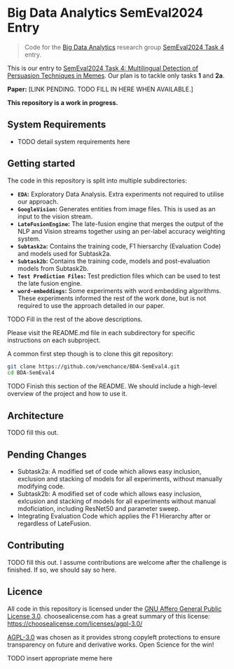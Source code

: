# Big Data Analytics SemEval2024 Entry

> Code for the [Big Data Analytics](https://bda-hull.github.io/) research group [SemEval2024 Task 4](https://propaganda.math.unipd.it/semeval2024task4/index.html) entry.

This is our entry to [SemEval2024 Task 4: Multilingual Detection of Persuasion Techniques in Memes](https://propaganda.math.unipd.it/semeval2024task4/index.html). Our plan is to tackle only tasks **1** and **2a**.

**Paper:** \[LINK PENDING. TODO FILL IN HERE WHEN AVAILABLE.\]

**This repository is a work in progress.**

## System Requirements
- TODO detail system requirements here

## Getting started
The code in this repository is split into multiple subdirectories:

- **`EDA`:** Exploratory Data Analysis. Extra experiments not required to utilise our approach.
- **`GoogleVision`:** Generates entities from image files. This is used as an input to the vision stream.
- **`LateFusionEngine`:** The late-fusion engine that merges the output of the NLP and Vision streams together using an per-label accuracy weighting system.
- **`Subtask2a`:** Contains the training code, F1 hiersarchy (Evaluation Code) and models used for Subtask2a.
- **`Subtask2b`:** Contains the training code, models and post-evaluation models from Subtask2b.
- **`Test Prediction Files`:** Test prediction files which can be used to test the late fusion engine.
- **`word-embeddings`:** Some experiments with word embedding algorithms. These experiments informed the rest of the work done, but is not required to use the approach detailed in our paper.

TODO Fill in the rest of the above descriptions.

Please visit the README.md file in each subdirectory for specific instructions on each subproject.

A common first step though is to clone this git repository:

```bash
git clone https://github.com/vemchance/BDA-SemEval4.git
cd BDA-SemEval4
```

TODO Finish this section of the README. We should include a high-level overview of the project and how to use it.

## Architecture
TODO fill this out.

## Pending Changes
- Subtask2a: A modified set of code which allows easy inclusion, exclusion and stacking of models for all experiments, without manually modifying code.
- Subtask2b: A modified set of code which allows easy inclusion, exlcusion and stacking of models for all experiments without manual mdoficiation, including ResNet50 and parameter sweep.
- Integrating Evaluation Code which applies the F1 Hierarchy after or regardless of LateFusion.


## Contributing
TODO fill this out. I assume contributions are welcome after the challenge is finished. If so, we should say so here.

## Licence
All code in this repository is licensed under the [GNU Affero General Public License 3.0](./LICENSE.md). choosealicense.com has a great summary of this license: <https://choosealicense.com/licenses/agpl-3.0/>

[AGPL-3.0](https://choosealicense.com/licenses/agpl-3.0/) was chosen as it provides strong copyleft protections to ensure transparency on future and derivative works. Open Science for the win!

TODO insert appropriate meme here

